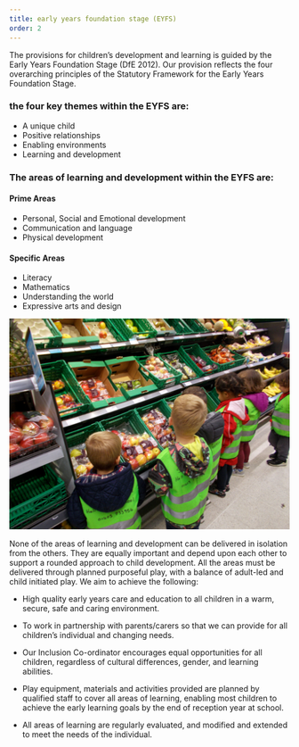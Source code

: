 ```yaml
---
title: early years foundation stage (EYFS)
order: 2
---
```


The provisions for children’s development and learning is guided by the Early Years Foundation Stage (DfE 2012). Our provision reflects the four overarching principles of the Statutory Framework for the Early Years Foundation Stage.

### the four key themes within the EYFS are:

- A unique child
- Positive relationships
- Enabling environments
- Learning and development

<!-- ### THE AREAS OF LEARNING AND DEVELOPMENT WITHIN THE EYFS ARE: -->

### The areas of learning and development within the EYFS are:

#### Prime Areas

- Personal, Social and Emotional development
- Communication and language
- Physical development

#### Specific Areas

- Literacy
- Mathematics
- Understanding the world
- Expressive arts and design

![children visiting local shop](../../images/contact.jpg)

None of the areas of learning and development can be delivered in isolation from the others. They are equally important and depend upon each other to support a rounded approach to child development. All the areas must be delivered through planned purposeful play, with a balance of adult-led and child initiated play.
We aim to achieve the following:

- High quality early years care and education to all children in a warm, secure, safe and caring environment.

- To work in partnership with parents/carers so that we can provide for all children’s individual and changing needs.

- Our Inclusion Co-ordinator encourages equal opportunities for all children, regardless of cultural differences, gender, and learning abilities.

- Play equipment, materials and activities provided are planned by qualified staff to cover all areas of learning, enabling most children to achieve the early learning goals by the end of reception year at school.

- All areas of learning are regularly evaluated, and modified and extended to meet the needs of the individual.
